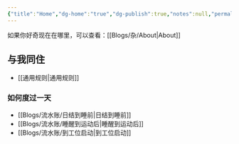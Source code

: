 ```yaml
---
{"title":"Home","dg-home":"true","dg-publish":true,"notes":null,"permalink":"/Blogs/杂/Home/","tags":["gardenEntry"],"dgPassFrontmatter":true,"created":"2025-04-16T13:33:44.858+08:00","updated":"2025-04-16T17:56:00.858+08:00"}
---
```



如果你好奇现在在哪里，可以查看：[[Blogs/杂/About\|About]]

## 与我同住

- [[通用规则\|通用规则]]

### 如何度过一天

- [[Blogs/流水账/日结到睡前\|日结到睡前]]
- [[Blogs/流水账/睡醒到运动后\|睡醒到运动后]]
- [[Blogs/流水账/到工位启动\|到工位启动]]
